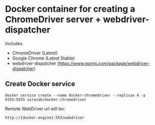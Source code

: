 # Docker container for creating a ChromeDriver server + webdriver-dispatcher

Includes

* ChromeDriver (Latest)
* Google Chrome (Latest Stable)
* webdriver-dispatcher (https://www.npmjs.com/package/webdriver-dispatcher)

## Create Docker service
```
docker service create --name docker-chromedriver --replicas 4 -p 5555:5555 virasak/docker-chromedriver
````

Remote WebDriver url will bo:
```
http://{docker-engine}:555/webdriver
```
